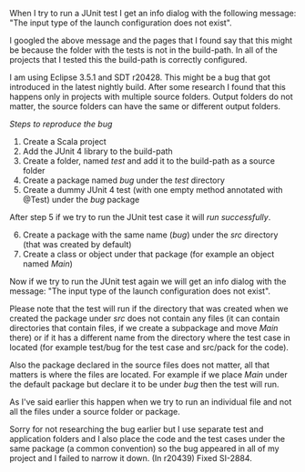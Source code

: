 When I try to run a JUnit test I get an info dialog with the following message: "The input type of the launch configuration does not exist".

I googled the above message and the pages that I found say that this might be because the folder with the tests is not in the build-path. In all of the projects that I tested this the build-path is correctly configured.

I am using Eclipse 3.5.1 and SDT r20428. This might be a bug that got introduced in the latest nightly build.
After some research I found that this happens only in projects with multiple source folders. Output folders do not matter, the source folders can have the same or different output folders.

*Steps to reproduce the bug*

 1. Create a Scala project
 2. Add the JUnit 4 library to the build-path
 3. Create a folder, named _test_ and add it to the build-path as a source folder
 4. Create a package named _bug_ under the _test_ directory
 5. Create a dummy JUnit 4 test (with one empty method annotated with @Test) under the _bug_ package

After step 5 if we try to run the JUnit test case it will _run successfully_.

 6. Create a package with the same name (_bug_) under the _src_ directory (that was created by default)
 7. Create a class or object under that package (for example an object named _Main_)

Now if we try to run the JUnit test again we will get an info dialog with the message: "The input type of the launch configuration does not exist".

Please note that the test will run if the directory that was created when we created the package under _src_ does not contain any files (it can contain directories that contain files, if we create a subpackage and move _Main_ there) or if it has a different name from the directory where the test case in located (for example test/bug for the test case and src/pack for the code).

Also the package declared in the source files does not matter, all that matters is where the files are located. For example if we place _Main_ under the default package but declare it to be under _bug_ then the test will run.

As I've said earlier this happen when we try to run an individual file and not all the files under a source folder or package. 

Sorry for not researching the bug earlier but I use separate test and application folders and I also place the code and the test cases under the same package (a common convention) so the bug appeared in all of my project and I failed to narrow it down.
(In r20439) Fixed SI-2884.

